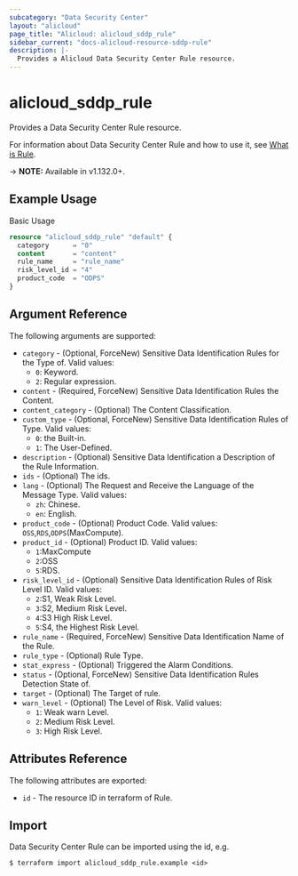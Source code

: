 ```yaml
---
subcategory: "Data Security Center"
layout: "alicloud"
page_title: "Alicloud: alicloud_sddp_rule"
sidebar_current: "docs-alicloud-resource-sddp-rule"
description: |-
  Provides a Alicloud Data Security Center Rule resource.
---
```


# alicloud\_sddp\_rule

Provides a Data Security Center Rule resource.

For information about Data Security Center Rule and how to use it, see [What is Rule](https://help.aliyun.com/product/88674.html).

-> **NOTE:** Available in v1.132.0+.

## Example Usage

Basic Usage

```terraform
resource "alicloud_sddp_rule" "default" {
  category      = "0"
  content       = "content"
  rule_name     = "rule_name"
  risk_level_id = "4"
  product_code  = "ODPS"
}

```

## Argument Reference

The following arguments are supported:

* `category` - (Optional, ForceNew) Sensitive Data Identification Rules for the Type of. Valid values:
  * `0`: Keyword.
  * `2`: Regular expression.
* `content` - (Required, ForceNew) Sensitive Data Identification Rules the Content.
* `content_category` - (Optional) The Content Classification.
* `custom_type` - (Optional, ForceNew) Sensitive Data Identification Rules of Type. Valid values: 
  * `0`: the Built-in.
  * `1`: The User-Defined.
* `description` - (Optional) Sensitive Data Identification a Description of the Rule Information.
* `ids` - (Optional) The ids.
* `lang` - (Optional) The Request and Receive the Language of the Message Type. Valid values:
  * `zh`: Chinese.
  * `en`: English.
* `product_code` - (Optional) Product Code. Valid values: `OSS`,`RDS`,`ODPS`(MaxCompute).
* `product_id` - (Optional) Product ID. Valid values: 
  * `1`:MaxCompute
  * `2`:OSS
  * `5`:RDS.
* `risk_level_id` - (Optional) Sensitive Data Identification Rules of Risk Level ID. Valid values: 
  * `2`:S1, Weak Risk Level. 
  * `3`:S2, Medium Risk Level. 
  * `4`:S3 High Risk Level. 
  * `5`:S4, the Highest Risk Level.
* `rule_name` - (Required, ForceNew) Sensitive Data Identification Name of the Rule.
* `rule_type` - (Optional) Rule Type.
* `stat_express` - (Optional) Triggered the Alarm Conditions.
* `status` - (Optional, ForceNew) Sensitive Data Identification Rules Detection State of.
* `target` - (Optional) The Target of rule.
* `warn_level` - (Optional) The Level of Risk. Valid values: 
  * `1`: Weak warn Level. 
  * `2`: Medium Risk Level. 
  * `3`: High Risk Level.

## Attributes Reference

The following attributes are exported:

* `id` - The resource ID in terraform of Rule.

## Import

Data Security Center Rule can be imported using the id, e.g.

```
$ terraform import alicloud_sddp_rule.example <id>
```
